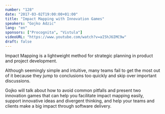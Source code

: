 ```yaml
---
number: "128"
date: "2017-03-02T19:00:00+01:00"
title: "Impact Mapping with Innovation Games"
speakers: "Gojko Adzic"
lang: "en"
sponsors: ["Procognita", "Vistula"]
videoURL: "https://www.youtube.com/watch?v=aI5hJ6IMC9w"
draft: false
---
```


Impact Mapping is a lightweight method for strategic planning in product and project development.

Although seemingly simple and intuitive, many teams fail to get the most out of it because they jump to conclusions too quickly and skip over important discussions.

Gojko will talk about how to avoid common pitfalls and present two innovation games that can help you facilitate impact mapping easily, support innovative ideas and divergent thinking, and help your teams and clients make a big impact through software delivery.

